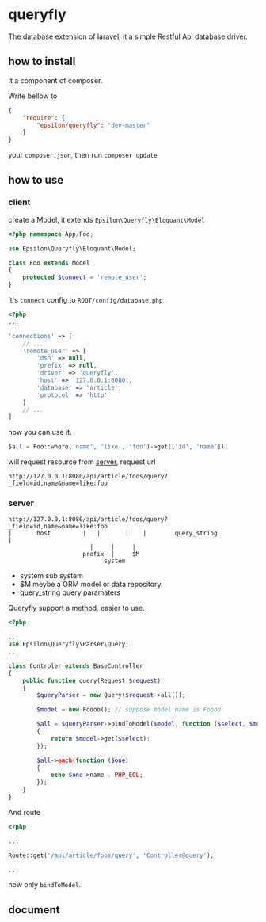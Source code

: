 # queryfly

The database extension of laravel, it a simple Restful Api database driver.

## how to install

It a component of composer.

Write bellow to

```json
{
    "require": {
        "epsilon/queryfly": "dev-master"
    }
}
```

your `composer.json`, then run `composer update`

## how to use

### client

create a Model, it extends `Epsilon\Queryfly\Eloquant\Model`

```php
<?php namespace App/Foo;

use Epsilon\Queryfly\Eloquant\Model;

class Foo extends Model
{
    protected $connect = 'remote_user';
}
```

it's `connect` config to `ROOT/config/database.php`

```php
<?php
...

'connections' => [
    // ...
    'remote_user' => [
        'dsn' => null,
        'prefix' => null,
        'driver' => 'queryfly',
        'host' => '127.0.0.1:8080',
        'database' => 'article',
        'protocol' => 'http'
    ]
    // ...
]
```

now you can use it.

```php
$all = Foo::where('name', 'like', 'foo')->get(['id', 'name']);
```

will request resource from [server](#server), request url

```
http://127.0.0.1:8080/api/article/foos/query?_field=id,name&name=like:foo
```

### server

```
http://127.0.0.1:8080/api/article/foos/query?_field=id,name&name=like:foo
|       host         |   |       |    |        query_string             |
                       |     |     |
                     prefix  |     $M 
                           system
```

- system sub system
- $M meybe a ORM model or data repository.
- query_string query paramaters

Queryfly support a method, easier to use.

```php
<?php

...
use Epsilon\Queryfly\Parser\Query;
...

class Controler extends BaseController
{
    public function query(Request $request)
    {
        $queryParser = new Query($request->all());

        $model = new Foooo(); // suppose model name is Foooo

        $all = $queryParser->bindToModel($model, function ($select, $model)
        {
            return $model->get($select);
        });

        $all->each(function ($one)
        {
            echo $one->name . PHP_EOL;
        });
    }
}
```

And route

```php
<?php

...

Route::get('/api/article/foos/query', 'Controller@query');

...
```

now only `bindToModel`.

## document
